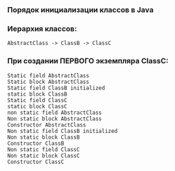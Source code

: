 ### **Порядок инициализации классов в Java**

### Иерархия классов:
```text
AbstractClass -> ClassB -> ClassC
```

### При создании ПЕРВОГО экземпляра ClassC:
```text
Static field AbstractClass
Static block AbstractClass
Static field ClassB initialized
static block ClassB
Static field ClassC
static block ClassC
non static field AbstractClass
Non static block AbstractClass
Constructor AbstractClass
Non static field ClassB initialized
Non static block ClassB
Constructor ClassB
Non static field ClassC
Non static block ClassC
Constructor ClassC
```

